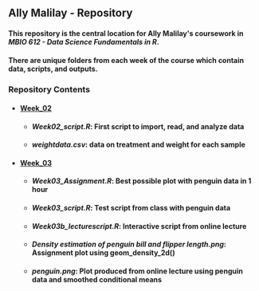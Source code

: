## Ally Malilay - Repository

#### This repository is the central location for Ally Malilay's coursework in _MBIO 612 - Data Science Fundamentals in R_. 
#### There are unique folders from each week of the course which contain data, scripts, and outputs.


### Repository Contents
* #### [Week_02](https://github.com/OCN-682-UH/Malilay/tree/main/Week_02) 
  * #### _Week02_script.R_: First script to import, read, and analyze data
  * #### _weightdata.csv_: data on treatment and weight for each sample
* #### [Week_03](https://github.com/OCN-682-UH/Malilay/tree/main/Week_03)
  * #### _Week03_Assignment.R_: Best possible plot with penguin data in 1 hour
  * #### _Week03_script.R_: Test script from class with penguin data
  * #### _Week03b_lecturescript.R_: Interactive script from online lecture
  * #### _Density estimation of penguin bill and flipper length.png_: Assignment plot using geom_density_2d()
  * #### _penguin.png_: Plot produced from online lecture using penguin data and smoothed conditional means
